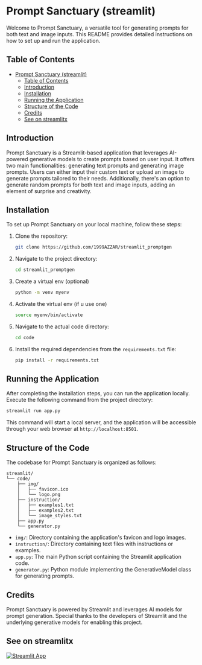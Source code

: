 # Prompt Sanctuary (streamlit)

Welcome to Prompt Sanctuary, a versatile tool for generating prompts for both text and image inputs. This README provides detailed instructions on how to set up and run the application.

## Table of Contents

- [Prompt Sanctuary (streamlit)](#prompt-sanctuary-streamlit)
  - [Table of Contents](#table-of-contents)
  - [Introduction](#introduction)
  - [Installation](#installation)
  - [Running the Application](#running-the-application)
  - [Structure of the Code](#structure-of-the-code)
  - [Credits](#credits)
  - [See on streamlitx](#see-on-streamlitx)

## Introduction

Prompt Sanctuary is a Streamlit-based application that leverages AI-powered generative models to create prompts based on user input. It offers two main functionalities: generating text prompts and generating image prompts. Users can either input their custom text or upload an image to generate prompts tailored to their needs. Additionally, there's an option to generate random prompts for both text and image inputs, adding an element of surprise and creativity.

## Installation

To set up Prompt Sanctuary on your local machine, follow these steps:

1. Clone the repository:

   ```bash
   git clone https://github.com/1999AZZAR/streamlit_promptgen
   ```

2. Navigate to the project directory:

   ```bash
   cd streamlit_promptgen
   ```

3. Create a virtual env (optional)

    ```bash
    python -m venv myenv
    ```

4. Activate the virtual env (if u use one)

   ```bash
   source myenv/bin/activate
    ```

5. Navigate to the actual code directory:

   ```bash
   cd code
   ```

6. Install the required dependencies from the `requirements.txt` file:

   ```bash
   pip install -r requirements.txt
   ```

## Running the Application

After completing the installation steps, you can run the application locally. Execute the following command from the project directory:

```bash
streamlit run app.py
```

This command will start a local server, and the application will be accessible through your web browser at `http://localhost:8501`.

## Structure of the Code

The codebase for Prompt Sanctuary is organized as follows:

```text
streamlit/
└── code/
    ├── img/
    │   ├── favicon.ico
    │   └── logo.png
    ├── instruction/
    │   ├── examples1.txt
    │   ├── examples2.txt
    │   └── image_styles.txt
    ├── app.py
    └── generator.py
```

- `img/`: Directory containing the application's favicon and logo images.
- `instruction/`: Directory containing text files with instructions or examples.
- `app.py`: The main Python script containing the Streamlit application code.
- `generator.py`: Python module implementing the GenerativeModel class for generating prompts.

## Credits

Prompt Sanctuary is powered by Streamlit and leverages AI models for prompt generation. Special thanks to the developers of Streamlit and the underlying generative models for enabling this project.

## See on streamlitx

[![Streamlit App](https://static.streamlit.io/badges/streamlit_badge_black_white.svg)](https://prompt-sanctuary.streamlit.app/)
